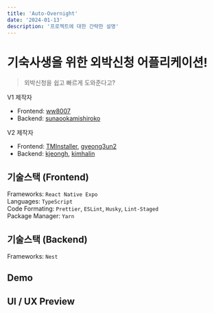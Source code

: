 ```yaml
---
title: 'Auto-Overnight'
date: '2024-01-13'
description: '프로젝트에 대한 간략한 설명'
---
```


# 기숙사생을 위한 외박신청 어플리케이션!

> 외박신청을 쉽고 빠르게 도와준다고?

V1 제작자

- Frontend: [ww8007](https://github.com/ww8007)
- Backend: [sunaookamishiroko](https://github.com/sunaookamishiroko)

V2 제작자

- Frontend: [TMInstaller](https://github.com/TMInstaller), [gyeong3un2](https://github.com/gyeong3un2)
- Backend: [kjeongh](https://github.com/kjeongh), [kimhalin](https://github.com/kimhalin)

## 기술스택 (Frontend)

Frameworks: `React Native Expo` \
Languages: `TypeScript` \
Code Formating: `Prettier`, `ESLint`, `Husky`, `Lint-Staged` \
Package Manager: `Yarn`

## 기술스택 (Backend)

Frameworks: `Nest`

## Demo

## UI / UX Preview
